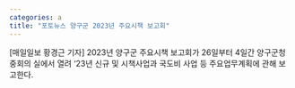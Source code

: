 ```yaml
---
categories: a
title: "포토뉴스 양구군 2023년 주요시책 보고회"
---
```

[매일일보 황경근 기자] 2023년 양구군 주요시책 보고회가 26일부터 4일간 양구군청 중회의 실에서 열려 ‘23년 신규 및 시책사업과 국도비 사업 등 주요업무계획에 관해 보고한다.